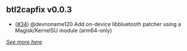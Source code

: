 ## btl2capfix v0.0.3
- ([#34](https://github.com/kavishdevar/librepods/pull/34)) @devnoname120 Add on-device libbluetooth patcher using a Magisk/KernelSU module (arm64-only)

_[See more here](https://github.com/kavishdevar/librepods/releases)_
